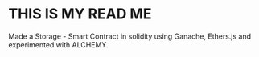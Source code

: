 # THIS IS MY READ ME

Made a Storage - Smart Contract in solidity using Ganache, Ethers.js and experimented with ALCHEMY.
